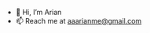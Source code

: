 - 👋 Hi, I’m Arian
- 📫 Reach me at aaarianme@gmail.com

<!---
aaarianme/aaarianme is a ✨ special ✨ repository because its `README.md` (this file) appears on your GitHub profile.
You can click the Preview link to take a look at your changes.
--->
